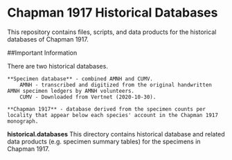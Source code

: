 # Chapman 1917 Historical Databases

This repository contains files, scripts, and data products for the historical databases of Chapman 1917.

##Important Information

There are two historical databases.

	**Specimen database** - combined AMNH and CUMV. 
		AMNH - transcribed and digitized from the original handwritten AMNH specimen ledgers by AMNH volunteers. 
		CUMV - Downloaded from Vertnet (2020-10-30).

	**Chapman 1917** - database derived from the specimen counts per locality that appear below each species' account in the Chapman 1917 monograph.




 **historical.databases**
 This directory contains historical database and related data products (e.g. specimen summary tables) for the specimens in Chapman 1917.    
 
 